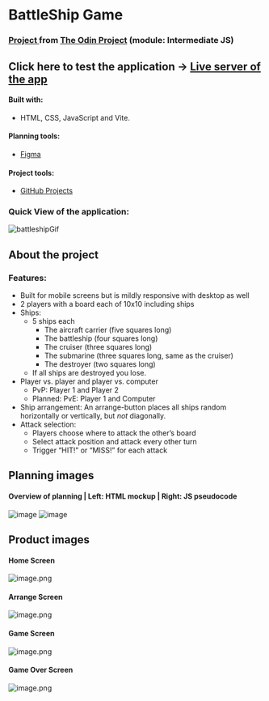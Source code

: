 # BattleShip Game
### <a href="https://www.theodinproject.com/lessons/node-path-javascript-battleship">Project </a> from <a href="https://www.theodinproject.com/">The Odin Project</a> (module: Intermediate JS)
## Click here to test the application -> <a href="https://biandresen.github.io/BattleShip/">Live server of the app</a>
#### Built with:
* HTML, CSS, JavaScript and Vite.
#### Planning tools: 
* <a href="https://www.figma.com/">Figma</a>
#### Project tools: 
* <a href="https://github.com/users/biandresen/projects/1">GitHub Projects</a>
### Quick View of the application:
![battleshipGif](https://github.com/user-attachments/assets/a3cdb9b5-de47-467d-a8e5-1312cbcbf878)

## About the project
### Features:
- Built for mobile screens but is mildly responsive with desktop as well
- 2 players with a board each of 10x10 including ships
- Ships:
  - 5 ships each
    - The aircraft carrier (five squares long)
    - The battleship (four squares long)
    - The cruiser (three squares long)
    - The submarine (three squares long, same as the cruiser)
    - The destroyer (two squares long)
  - If all ships are destroyed you lose.
- Player vs. player and player vs. computer
  - PvP: Player 1 and Player 2
  - Planned: PvE: Player 1 and Computer
- Ship arrangement: An arrange-button places all ships random horizontally or vertically, but *not* diagonally.
- Attack selection:
  - Players choose where to attack the other’s board
  - Select attack position and attack every other turn
  - Trigger “HIT!” or “MISS!” for each attack



## Planning images
#### Overview of planning | Left: HTML mockup | Right: JS pseudocode
![image](https://github.com/user-attachments/assets/ebe3bb4d-da53-49b5-9dd5-43301d4dd4c6)
![image](https://github.com/user-attachments/assets/e3a0d871-432e-4224-9295-dd6de498dfbd)




## Product images
#### Home Screen
![image.png](https://prod-files-secure.s3.us-west-2.amazonaws.com/913a2eed-9359-40af-bb2b-671e79fb8fa7/c006a95b-137a-45a7-b0a8-77f6b9a95958/image.png)
#### Arrange Screen
![image.png](https://prod-files-secure.s3.us-west-2.amazonaws.com/913a2eed-9359-40af-bb2b-671e79fb8fa7/6d6907db-7e65-48ca-8bef-963d4e4c022f/image.png)
#### Game Screen
![image.png](https://prod-files-secure.s3.us-west-2.amazonaws.com/913a2eed-9359-40af-bb2b-671e79fb8fa7/1c06ef09-a9e1-4b29-8b2e-ae0073c3001e/image.png)
#### Game Over Screen
![image.png](https://prod-files-secure.s3.us-west-2.amazonaws.com/913a2eed-9359-40af-bb2b-671e79fb8fa7/51cfa740-c502-4b6b-9e4b-6ce513deff7f/image.png)
